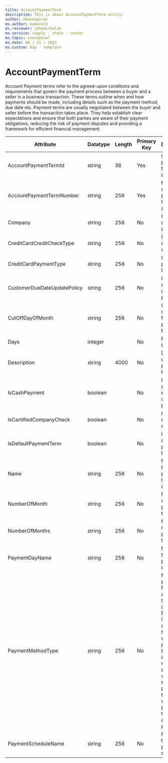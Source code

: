 ```yaml
---
title: AccountPaymentTerm
description: This is about AccountPaymentTerm entity.
author: mkannapiran
ms.author: kamanick
ms.reviewer: johnmichalak
ms.service: supply - chain - center
ms.topic: conceptual
ms.date: 04 / 21 / 2023
ms.custom: bap - template
---
```


# **AccountPaymentTerm**

Account Payment terms refer to the agreed-upon conditions and requirements that govern the payment process between a buyer and a seller in a business transaction. These terms outline when and how payments should be made, including details such as the payment method, due date etc. Payment terms are usually negotiated between the buyer and seller before the transaction takes place. They help establish clear expectations and ensure that both parties are aware of their payment obligations, reducing the risk of payment disputes and providing a framework for efficient financial management.


|	Attribute	|	Datatype	|	Length	|	Primary Key	|	Description	|
|---------------|--------|------|----------|-----------|
|	AccountPaymentTermId	|	string	|	36	|	Yes	|	Id of the payment term for the account	|
|	AccountPaymentTermNumber	|	string	|	256	|	Yes	|	Number or code of the payment term for the account	|
|	Company	|	string	|	256	|	No	|	Company of the account	|
|	CreditCardCreditCheckType	|	string	|	256	|	No	|	Credit card credit check type	|
|	CreditCardPaymentType	|	string	|	256	|	No	|	Credit card payment type	|
|	CustomerDueDateUpdatePolicy	|	string	|	256	|	No	|	Customer due date update policy	|
|	CutOffDayOfMonth	|	string	|	256	|	No	|	Cut off day of month for payment term	|
|	Days	|	integer	|		|	No	|	Payment term days	|
|	Description	|	string	|	4000	|	No	|	Description of the payment term	|
|	IsCashPayment	|	boolean	|		|	No	|	Is the account enabled for cash payment	|
|	IsCertifiedCompanyCheck	|	boolean	|		|	No	|	Is certified company check	|
|	IsDefaultPaymentTerm	|	boolean	|		|	No	|	Is this a default payment term	|
|	Name	|	string	|	256	|	No	|	Name of the payment term for account	|
|	NumberOfMonth	|	string	|	256	|	No	|	Number of month for payment terms	|
|	NumberOfMonths	|	string	|	256	|	No	|	Number of months for payment terms	|
|	PaymentDayName	|	string	|	256	|	No	|	Name of the payment day	|
|	PaymentMethodType	|	string	|	256	|	No	|	Method of payment for this account or to this account. Example if it s a customer then it would be payment terms for accounts receivables and if it s a vendor or service provider then it would be payment terms for accounts payables	|
|	PaymentScheduleName	|	string	|	256	|	No	|	Name of the payment schedule	|
